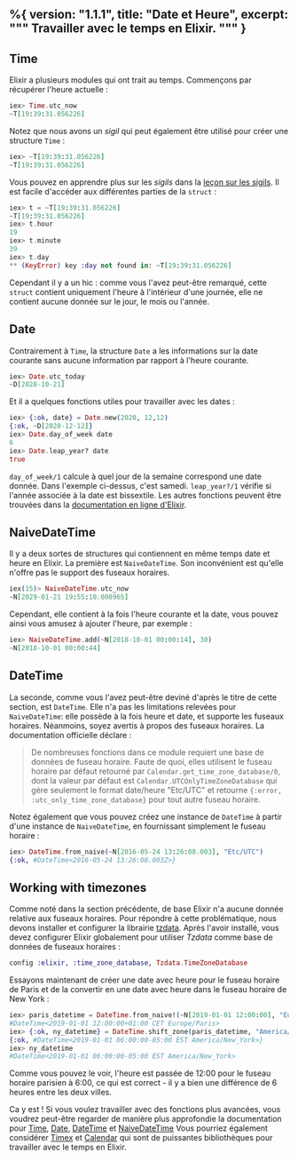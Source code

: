 %{
  version: "1.1.1",
  title: "Date et Heure",
  excerpt: """
  Travailler avec le temps en Elixir.
  """
}
---

## Time

Elixir a plusieurs modules qui ont trait au temps.
Commençons par récupérer l'heure actuelle :

```elixir
iex> Time.utc_now
~T[19:39:31.056226]
```

Notez que nous avons un _sigil_ qui peut également être utilisé pour créer une structure `Time` :

```elixir
iex> ~T[19:39:31.056226]
~T[19:39:31.056226]
```

Vous pouvez en apprendre plus sur les _sigils_ dans la [leçon sur les sigils](/fr/lessons/basics/sigils).
Il est facile d'accéder aux différentes parties de la `struct` :

```elixir
iex> t = ~T[19:39:31.056226]
~T[19:39:31.056226]
iex> t.hour
19
iex> t.minute
39
iex> t.day
** (KeyError) key :day not found in: ~T[19:39:31.056226]
```

Cependant il y a un hic : comme vous l'avez peut-être remarqué, cette `struct` contient uniquement l'heure à l'intérieur d'une journée, elle ne contient aucune donnée sur le jour, le mois ou l'année.

## Date

Contrairement à `Time`, la structure `Date` a les informations sur la date courante sans aucune information par rapport à l'heure courante.

```elixir
iex> Date.utc_today
~D[2028-10-21]
```

Et il a quelques fonctions utiles pour travailler avec les dates :

```elixir
iex> {:ok, date} = Date.new(2020, 12,12)
{:ok, ~D[2020-12-12]}
iex> Date.day_of_week date
6
iex> Date.leap_year? date
true
```

`day_of_week/1` calcule à quel jour de la semaine correspond une date donnée.
Dans l'exemple ci-dessus, c'est samedi.
`leap_year?/1` vérifie si l'année associée à la date est bissextile.
Les autres fonctions peuvent être trouvées dans la [documentation en ligne d'Elixir](https://hexdocs.pm/elixir/Date.html).

## NaiveDateTime

Il y a deux sortes de structures qui contiennent en même temps date et heure en Elixir.
La première est `NaiveDateTime`.
Son inconvénient est qu'elle n'offre pas le support des fuseaux horaires.

```elixir
iex(15)> NaiveDateTime.utc_now
~N[2029-01-21 19:55:10.008965]
```

Cependant, elle contient à la fois l'heure courante et la date, vous pouvez ainsi vous amusez à ajouter l'heure, par exemple :

```elixir
iex> NaiveDateTime.add(~N[2018-10-01 00:00:14], 30)
~N[2018-10-01 00:00:44]
```

## DateTime

La seconde, comme vous l'avez peut-être deviné d'après le titre de cette section, est `DateTime`.
Elle n'a pas les limitations relevées pour `NaiveDateTime`: elle possède à la fois heure et date, et supporte les fuseaux horaires.
Néanmoins, soyez avertis à propos des fuseaux horaires. La documentation officielle déclare :

> De nombreuses fonctions dans ce module requiert une base de données de fuseau horaire. Faute de quoi, elles utilisent le fuseau horaire par défaut retourné par `Calendar.get_time_zone_database/0`, dont la valeur par défaut est `Calendar.UTCOnlyTimeZoneDatabase` qui gère seulement le format date/heure "Etc/UTC" et retourne `{:error, :utc_only_time_zone_database}` pour tout autre fuseau horaire.

Notez également que vous pouvez créez une instance de `DateTime` à partir d'une instance de `NaiveDateTime`, en fournissant simplement le fuseau horaire :

```elixir
iex> DateTime.from_naive(~N[2016-05-24 13:26:08.003], "Etc/UTC")
{:ok, #DateTime<2016-05-24 13:26:08.003Z>}
```

## Working with timezones

Comme noté dans la section précédente, de base Elixir n'a aucune donnée relative aux fuseaux horaires.
Pour répondre à cette problématique, nous devons installer et configurer la librairie [tzdata](https://github.com/lau/tzdata).
Après l'avoir installé, vous devez configurer Elixir globalement pour utiliser _Tzdata_ comme base de données de fuseaux horaires :

```elixir
config :elixir, :time_zone_database, Tzdata.TimeZoneDatabase
```

Essayons maintenant de créer une date avec heure pour le fuseau horaire de Paris et de la convertir en une date avec heure dans le fuseau horaire de New York :

```elixir
iex> paris_datetime = DateTime.from_naive!(~N[2019-01-01 12:00:00], "Europe/Paris")
#DateTime<2019-01-01 12:00:00+01:00 CET Europe/Paris>
iex> {:ok, ny_datetime} = DateTime.shift_zone(paris_datetime, "America/New_York")
{:ok, #DateTime<2019-01-01 06:00:00-05:00 EST America/New_York>}
iex> ny_datetime
#DateTime<2019-01-01 06:00:00-05:00 EST America/New_York>
```

Comme vous pouvez le voir, l'heure est passée de 12:00 pour le fuseau horaire parisien à 6:00, ce qui est correct - il y a bien une différence de 6 heures entre les deux villes.

Ca y est ! Si vous voulez travailler avec des fonctions plus avancées, vous voudrez peut-être regarder de manière plus approfondie la documentation pour [Time](https://hexdocs.pm/elixir/Time.html), [Date](https://hexdocs.pm/elixir/Date.html), [DateTime](https://hexdocs.pm/elixir/DateTime.html) et [NaiveDateTime](https://hexdocs.pm/elixir/NaiveDateTime.html)
Vous pourriez également considérer [Timex](https://github.com/bitwalker/timex) et [Calendar](https://github.com/lau/calendar) qui sont de puissantes bibliothèques pour travailler avec le temps en Elixir.

